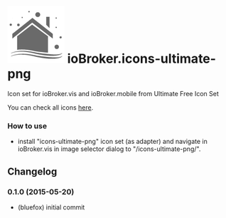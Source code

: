 ![Logo](admin/icons-ultimate-png.png)
ioBroker.icons-ultimate-png
=================

Icon set for ioBroker.vis and ioBroker.mobile from Ultimate Free Icon Set

You can check all icons [here](ICONLIST.md).

### How to use
- install "icons-ultimate-png" icon set (as adapter) and navigate in ioBroker.vis in image selector dialog to "/icons-ultimate-png/".

## Changelog
### 0.1.0 (2015-05-20)
* (bluefox) initial commit



